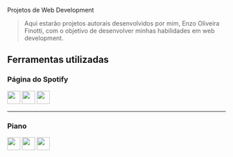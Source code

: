 Projetos de Web Development
> Aqui estarão projetos autorais desenvolvidos por mim, Enzo Oliveira Finotti, com o objetivo de desenvolver minhas habilidades em web development.

## Ferramentas utilizadas
### Página do Spotify
<img src="https://github.com/user-attachments/assets/569d3c80-04e7-49f4-9983-cc535ee9b34f" width="30px" height="30px">
<img src="https://github.com/user-attachments/assets/e411c53f-3db5-49b2-bdcd-16d29a045c79" width="30px" height="30px">
<img src="https://github.com/user-attachments/assets/162f5c86-a745-433b-a587-fb9edd8e7b00" width="30px" height="30px">

_______________________

### Piano
<img src="https://github.com/user-attachments/assets/569d3c80-04e7-49f4-9983-cc535ee9b34f" width="30px" height="30px">
<img src="https://github.com/user-attachments/assets/e411c53f-3db5-49b2-bdcd-16d29a045c79" width="30px" height="30px">
<img src="https://github.com/user-attachments/assets/162f5c86-a745-433b-a587-fb9edd8e7b00" width="30px" height="30px">
